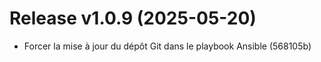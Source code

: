 # Release v1.0.9 (2025-05-20)

- Forcer la mise à jour du dépôt Git dans le playbook Ansible (568105b)
